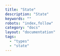 ```yaml
---
title: "State"
description: "State"
keywords: ""
robots: "index,follow"
category: "docs"
layout: "documentation"
tags: 
  - "types"
  - "state"
---
```



